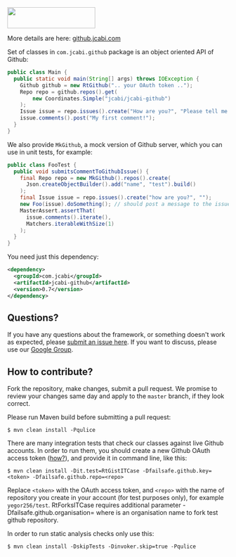<img src="http://img.jcabi.com/logo.png" width="200px" height="48px" />

More details are here: [github.jcabi.com](http://github.jcabi.com/)

Set of classes in `com.jcabi.github` package is
an object oriented API of Github:

```java
public class Main {
  public static void main(String[] args) throws IOException {
    Github github = new RtGithub(".. your OAuth token ..");
    Repo repo = github.repos().get(
        new Coordinates.Simple("jcabi/jcabi-github")
    );
    Issue issue = repo.issues().create("How are you?", "Please tell me...");
    issue.comments().post("My first comment!");
  }
}
```

We also provide `MkGithub`, a mock version of Github server, which
you can use in unit tests, for example:

```java
public class FooTest {
  public void submitsCommentToGithubIssue() {
    final Repo repo = new MkGithub().repos().create(
      Json.createObjectBuilder().add("name", "test").build()
    );
    final Issue issue = repo.issues().create("how are you?", "");
    new Foo(issue).doSomething(); // should post a message to the issue
    MasterAssert.assertThat(
      issue.comments().iterate(),
      Matchers.iterableWithSize(1)
    );
  }
}
```

You need just this dependency:

```xml
<dependency>
  <groupId>com.jcabi</groupId>
  <artifactId>jcabi-github</artifactId>
  <version>0.7</version>
</dependency>
```

## Questions?

If you have any questions about the framework, or something doesn't work as expected,
please [submit an issue here](https://github.com/jcabi/jcabi-github/issues/new).
If you want to discuss, please use our [Google Group](https://groups.google.com/forum/#!forum/jcabi).

## How to contribute?

Fork the repository, make changes, submit a pull request.
We promise to review your changes same day and apply to
the `master` branch, if they look correct.

Please run Maven build before submitting a pull request:

```
$ mvn clean install -Pqulice
```

There are many integration tests that check our classes against
live Github accounts. In order to run them, you should create
a new Github OAuth access token
([how?](https://help.github.com/articles/creating-an-access-token-for-command-line-use)),
and provide it in command line, like this:

```
$ mvn clean install -Dit.test=RtGistITCase -Dfailsafe.github.key=<token> -Dfailsafe.github.repo=<repo>
```

Replace `<token>` with the OAuth access token, and `<repo>` with the name of
repository you create in your account (for test purposes only), for example `yegor256/test`.
RtForksITCase requires additional parameter -Dfailsafe.github.organisation=<organisation>
where <organisation> is an organisation name to fork test github repository.

In order to run static analysis checks only use this:

```
$ mvn clean install -DskipTests -Dinvoker.skip=true -Pqulice
```
